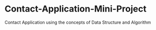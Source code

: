 # Contact-Application-Mini-Project
Contact Application using the concepts of Data Structure and Algorithm
